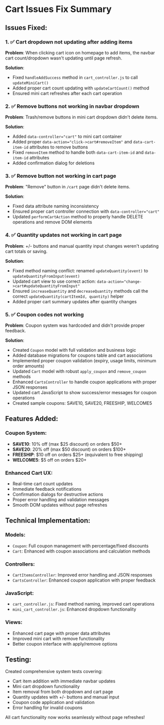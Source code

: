 # Cart Issues Fix Summary

## Issues Fixed:

### 1. ✅ Cart dropdown not updating after adding items
**Problem**: When clicking cart icon on homepage to add items, the navbar cart count/dropdown wasn't updating until page refresh.

**Solution**:
- Fixed `handleAddSuccess` method in `cart_controller.js` to call `updateMiniCart()`
- Added proper cart count updating with `updateCartCount()` method
- Ensured mini cart refreshes after each cart operation

### 2. ✅ Remove buttons not working in navbar dropdown
**Problem**: Trash/remove buttons in mini cart dropdown didn't delete items.

**Solution**:
- Added `data-controller="cart"` to mini cart container
- Added proper `data-action="click->cart#removeItem"` and `data-cart-item-id` attributes to remove buttons
- Fixed `removeItem` method to handle both `data-cart-item-id` and `data-item-id` attributes
- Added confirmation dialog for deletions

### 3. ✅ Remove button not working in cart page
**Problem**: "Remove" button in `/cart` page didn't delete items.

**Solution**:
- Fixed data attribute naming inconsistency
- Ensured proper cart controller connection with `data-controller="cart"`
- Updated `performCartAction` method to properly handle DELETE operations and remove DOM elements

### 4. ✅ Quantity updates not working in cart page
**Problem**: +/- buttons and manual quantity input changes weren't updating cart totals or saving.

**Solution**:
- Fixed method naming conflict: renamed `updateQuantity(event)` to `updateQuantityFromInput(event)`
- Updated cart view to use correct action: `data-action="change->cart#updateQuantityFromInput"`
- Ensured `increaseQuantity` and `decreaseQuantity` methods call the correct `updateQuantity(cartItemId, quantity)` helper
- Added proper cart summary updates after quantity changes

### 5. ✅ Coupon codes not working
**Problem**: Coupon system was hardcoded and didn't provide proper feedback.

**Solution**:
- Created `Coupon` model with full validation and business logic
- Added database migrations for coupons table and cart associations
- Implemented proper coupon validation (expiry, usage limits, minimum order amounts)
- Updated `Cart` model with robust `apply_coupon` and `remove_coupon` methods
- Enhanced `CartsController` to handle coupon applications with proper JSON responses
- Updated cart JavaScript to show success/error messages for coupon operations
- Created sample coupons: SAVE10, SAVE20, FREESHIP, WELCOME5

## Features Added:

### Coupon System:
- **SAVE10**: 10% off (max $25 discount) on orders $50+
- **SAVE20**: 20% off (max $50 discount) on orders $100+
- **FREESHIP**: $10 off on orders $25+ (equivalent to free shipping)
- **WELCOME5**: $5 off on orders $20+

### Enhanced Cart UX:
- Real-time cart count updates
- Immediate feedback notifications
- Confirmation dialogs for destructive actions
- Proper error handling and validation messages
- Smooth DOM updates without page refreshes

## Technical Implementation:

### Models:
- `Coupon`: Full coupon management with percentage/fixed discounts
- `Cart`: Enhanced with coupon associations and calculation methods

### Controllers:
- `CartItemsController`: Improved error handling and JSON responses
- `CartsController`: Enhanced coupon application with proper feedback

### JavaScript:
- `cart_controller.js`: Fixed method naming, improved cart operations
- `mini_cart_controller.js`: Enhanced dropdown functionality

### Views:
- Enhanced cart page with proper data attributes
- Improved mini cart with remove functionality
- Better coupon interface with apply/remove options

## Testing:
Created comprehensive system tests covering:
- Cart item addition with immediate navbar updates
- Mini cart dropdown functionality
- Item removal from both dropdown and cart page
- Quantity updates with +/- buttons and manual input
- Coupon code application and validation
- Error handling for invalid coupons

All cart functionality now works seamlessly without page refreshes!
